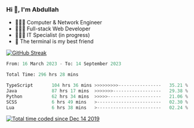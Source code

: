 <h3>Hi 👋, I'm Abdullah</h3>

- 👷🏼‍♂️ Computer & Network Engineer
- 👨🏻‍💻 Full-stack Web Developer
- 👨🏻‍💻 IT Specialist (in progress)
- 🖤 The terminal is my best friend

[![GitHub Streak](https://streak-stats.demolab.com?user=al3bad&theme=transparent&date_format=j%20M%5B%20Y%5D)](https://git.io/streak-stats)

<!--START_SECTION:waka-->

```python
From: 16 March 2023 - To: 14 September 2023

Total Time: 296 hrs 28 mins

TypeScript       104 hrs 36 mins >>>>>>>>>----------------   35.21 %
Java             87 hrs 17 mins  >>>>>>>------------------   29.38 %
Python           62 hrs 34 mins  >>>>>--------------------   21.06 %
SCSS             6 hrs 49 mins   >------------------------   02.30 %
Lua              6 hrs 38 mins   >------------------------   02.24 %
```

<!--END_SECTION:waka-->

<p>
  <a href="https://wakatime.com/@ce2a2aac-0d6b-4d65-b864-8a4bcaf12967"><img src="https://wakatime.com/badge/user/ce2a2aac-0d6b-4d65-b864-8a4bcaf12967.svg" alt="Total time coded since Dec 14 2019" /></a>
</p>
